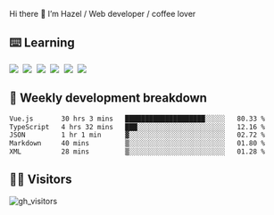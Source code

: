 
Hi there 👋 I’m Hazel / Web developer / coffee lover

## ⌨️ Learning

<samp>
 <a href="https://github.com/vuejs/core"><img src="https://api.iconify.design/logos:vue.svg" /></a>
  <a href="https://github.com/vuejs/core"><img src="https://api.iconify.design/logos:react.svg" /></a>
  <a href="https://github.com/solidjs/solid"><img src="https://api.iconify.design/logos:solidjs.svg" /></a>
  <a href="https://github.com/vitejs/vite"><img src="https://api.iconify.design/logos:vitejs.svg" /></a>
  <a href="https://github.com/microsoft/TypeScript"><img src="https://api.iconify.design/logos:typescript-icon.svg" /></a> 
  <a href="https://github.com/unocss/unocss"><img src="https://api.iconify.design/logos:unocss.svg" /></a>
  

</samp>


## 🦀 Weekly development breakdown

<!--START_SECTION:waka-->

```txt
Vue.js       30 hrs 3 mins   ████████████████████░░░░░   80.33 %
TypeScript   4 hrs 32 mins   ███░░░░░░░░░░░░░░░░░░░░░░   12.16 %
JSON         1 hr 1 min      ▓░░░░░░░░░░░░░░░░░░░░░░░░   02.72 %
Markdown     40 mins         ▒░░░░░░░░░░░░░░░░░░░░░░░░   01.80 %
XML          28 mins         ▒░░░░░░░░░░░░░░░░░░░░░░░░   01.28 %
```

<!--END_SECTION:waka-->
## 👬🏻 Visitors

![gh_visitors](https://profile-counter.glitch.me/Hazel-Lin/count.svg)

